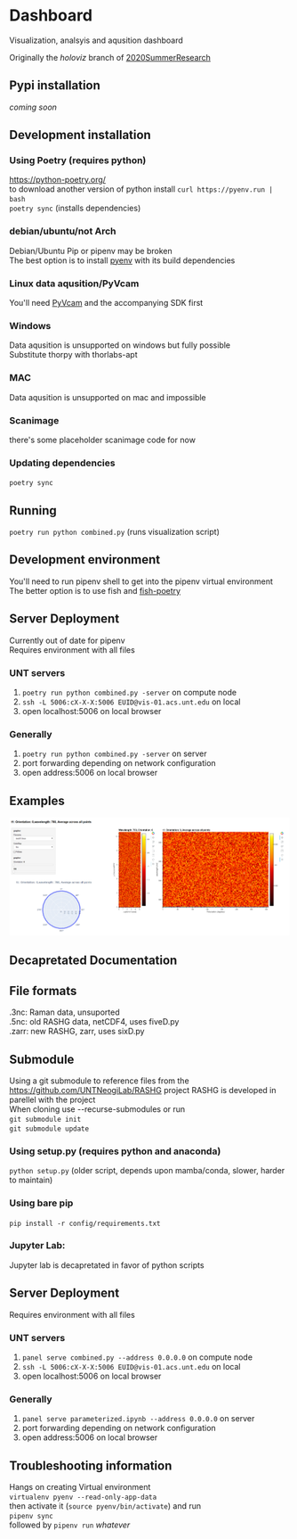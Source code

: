 # Dashboard
Visualization, analsyis and aqusition dashboard

Originally the _holoviz_ branch of [2020SummerResearch](https://github.com/UNTNeogiLab/2020SummerResearch)
## Pypi installation 
*coming soon*
## Development installation

### Using Poetry (requires python)
https://python-poetry.org/  
to download another version of python install `curl https://pyenv.run | bash`  
`poetry sync` (installs dependencies)  
### debian/ubuntu/not Arch
Debian/Ubuntu Pip or pipenv may be broken  
The best option is to install [pyenv](https://github.com/pyenv/pyenv) with its build dependencies
### Linux data aqusition/PyVcam  
You'll need [PyVcam](https://github.com/Photometrics/PyVCAM) and the accompanying SDK first
### Windows
Data aqusition is unsupported on windows but fully possible  
Substitute thorpy with thorlabs-apt
### MAC
Data aqusition is unsupported on mac and impossible
### Scanimage
there's some placeholder scanimage code for now
### Updating dependencies

`poetry sync`

## Running

`poetry run python combined.py` (runs visualization script)
## Development environment
You'll need to run pipenv shell to get into the pipenv virtual environment  
The better option is to use fish and [fish-poetry](https://github.com/ryoppippi/fish-poetry)
## Server Deployment

Currently out of date for pipenv  
Requires environment with all files

### UNT servers

1. `poetry run python combined.py -server` on compute node
1. `ssh -L 5006:cX-X-X:5006 EUID@vis-01.acs.unt.edu` on local
1. open localhost:5006 on local browser

### Generally

1. `poetry run python combined.py -server` on server
1. port forwarding depending on network configuration
1. open address:5006 on local browser

## Examples

![example](examples/Parameterized.png)
## Decapretated Documentation
## File formats
.3nc: Raman data, unsuported  
.5nc: old RASHG data, netCDF4, uses fiveD.py  
.zarr: new RASHG, zarr, uses sixD.py
## Submodule
Using a git submodule to reference files from the https://github.com/UNTNeogiLab/RASHG project
RASHG is developed in parellel with the project    
When cloning use --recurse-submodules or run  
`git submodule init`  
`git submodule update`



### Using setup.py (requires python and anaconda)

`python setup.py` (older script, depends upon mamba/conda, slower, harder to maintain)

### Using bare pip

`pip install -r config/requirements.txt`

### Jupyter Lab:

Jupyter lab is decapretated in favor of python scripts

## Server Deployment

Requires environment with all files

### UNT servers

1. `panel serve combined.py --address 0.0.0.0` on compute node
1. `ssh -L 5006:cX-X-X:5006 EUID@vis-01.acs.unt.edu` on local
1. open localhost:5006 on local browser

### Generally

1. `panel serve parameterized.ipynb --address 0.0.0.0` on server
1. port forwarding depending on network configuration
1. open address:5006 on local browser
## Troubleshooting information
Hangs on creating Virtual environment  
`virtualenv pyenv --read-only-app-data`  
then activate it (`source pyenv/bin/activate`) and run  
`pipenv sync`  
followed by 
`pipenv run` *whatever*
